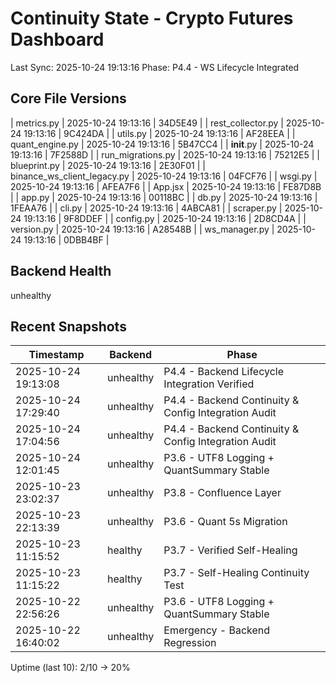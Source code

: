 # Continuity State - Crypto Futures Dashboard
Last Sync: 2025-10-24 19:13:16
Phase: P4.4 - WS Lifecycle Integrated

## Core File Versions
| metrics.py | 2025-10-24 19:13:16 | 34D5E49 |
| rest_collector.py | 2025-10-24 19:13:16 | 9C424DA |
| utils.py | 2025-10-24 19:13:16 | AF28EEA |
| quant_engine.py | 2025-10-24 19:13:16 | 5B47CC4 |
| __init__.py | 2025-10-24 19:13:16 | 7F2588D |
| run_migrations.py | 2025-10-24 19:13:16 | 75212E5 |
| blueprint.py | 2025-10-24 19:13:16 | 2E30F01 |
| binance_ws_client_legacy.py | 2025-10-24 19:13:16 | 04FCF76 |
| wsgi.py | 2025-10-24 19:13:16 | AFEA7F6 |
| App.jsx | 2025-10-24 19:13:16 | FE87D8B |
| app.py | 2025-10-24 19:13:16 | 00118BC |
| db.py | 2025-10-24 19:13:16 | 1FEAA76 |
| cli.py | 2025-10-24 19:13:16 | 4ABCA81 |
| scraper.py | 2025-10-24 19:13:16 | 9F8DDEF |
| config.py | 2025-10-24 19:13:16 | 2D8CD4A |
| version.py | 2025-10-24 19:13:16 | A28548B |
| ws_manager.py | 2025-10-24 19:13:16 | 0DBB4BF |

## Backend Health
unhealthy
## Recent Snapshots
| Timestamp | Backend | Phase |
|------------|----------|-------|
| 2025-10-24 19:13:08 | unhealthy | P4.4 - Backend Lifecycle Integration Verified |
| 2025-10-24 17:29:40 | unhealthy | P4.4 - Backend Continuity & Config Integration Audit |
| 2025-10-24 17:04:56 | unhealthy | P4.4 - Backend Continuity & Config Integration Audit |
| 2025-10-24 12:01:45 | unhealthy | P3.6 - UTF8 Logging + QuantSummary Stable |
| 2025-10-23 23:02:37 | unhealthy | P3.8 - Confluence Layer |
| 2025-10-23 22:13:39 | unhealthy | P3.6 - Quant 5s Migration |
| 2025-10-23 11:15:52 | healthy | P3.7 - Verified Self-Healing |
| 2025-10-23 11:15:22 | healthy | P3.7 - Self-Healing Continuity Test |
| 2025-10-22 22:56:26 | unhealthy | P3.6 - UTF8 Logging + QuantSummary Stable |
| 2025-10-22 16:40:02 | unhealthy | Emergency - Backend Regression |
Uptime (last 10): 2/10 -> 20%
